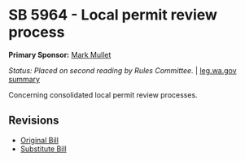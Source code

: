 # SB 5964 - Local permit review process
**Primary Sponsor:** [Mark Mullet](/person/leg/mark.mullet.md)

*Status: Placed on second reading by Rules Committee.* | [leg.wa.gov summary](https://app.leg.wa.gov/billsummary?BillNumber=5964&Year=2021)

Concerning consolidated local permit review processes.

## Revisions
* [Original Bill](1/)
* [Substitute Bill](S/)